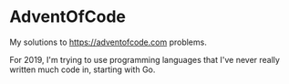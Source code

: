 # AdventOfCode
My solutions to https://adventofcode.com problems.

For 2019, I'm trying to use programming languages that I've never really written much code in, starting with Go.
